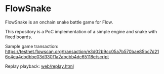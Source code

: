 # FlowSnake
FlowSnake is an onchain snake battle game for Flow.

This repository is a PoC implementation of a simple engine and snake with fixed boards.

Sample game transaction: https://testnet.flowscan.org/transaction/e3d02b9cc05a7b570bae85bc7d216c4ea4cbdbbe03d330f1a2abcbb4dc65118e/script

Replay playback: [web/replay.html](web/replay.html)

